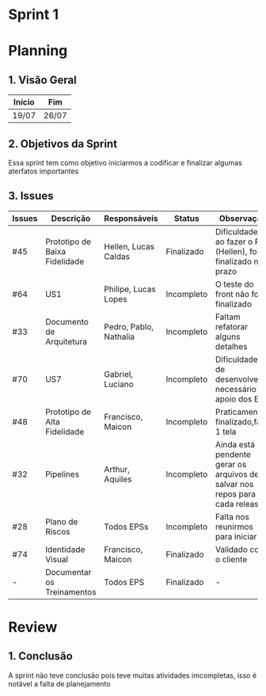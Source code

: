 # Sprint 1

# Planning

## 1. Visão Geral

| Início | Fim   |
| ------ | ----- |
| 19/07  | 26/07 |

## 2. Objetivos da Sprint

Essa sprint tem como objetivo iniciarmos a codificar e finalizar algumas aterfatos importantes

## 3. Issues

| Issues | Descrição                     | Responsáveis           | Status     | Observação                                                                  |
| ------ | ----------------------------- | ---------------------- | ---------- | --------------------------------------------------------------------------- |
| #45    | Prototipo de Baixa Fidelidade | Hellen, Lucas Caldas   | Finalizado | Dificuldades ao fazer o PR (Hellen), foi finalizado no prazo                |
| #64    | US1                           | Philipe, Lucas Lopes   | Incompleto | O teste do front não foi finalizado                                         |
| #33    | Documento de Arquitetura      | Pedro, Pablo, Nathalia | Incompleto | Faltam refatorar alguns detalhes                                            |
| #70    | US7                           | Gabriel, Luciano       | Incompleto | Dificuldades de desenvolver, necessário apoio dos EPS                       |
| #48    | Prototipo de Alta Fidelidade  | Francisco, Maicon      | Incompleto | Praticamente finalizado,falta 1 tela                                        |
| #32    | Pipelines                     | Arthur, Aquiles        | Incompleto | Ainda está pendente gerar os arquivos de salvar nos repos para cada release |
| #28    | Plano de Riscos               | Todos EPSs             | Incompleto | Falta nos reunirmos para iniciar                                            |
| #74    | Identidade Visual             | Francisco, Maicon      | Finalizado | Validado com o cliente                                                      |
| -      | Documentar os Treinamentos    | Todos EPS              | Finalizado | -                                                                           |

# Review

## 1. Conclusão

A sprint não teve conclusão pois teve muitas atividades imcompletas, isso é notável a falta de planejamento
